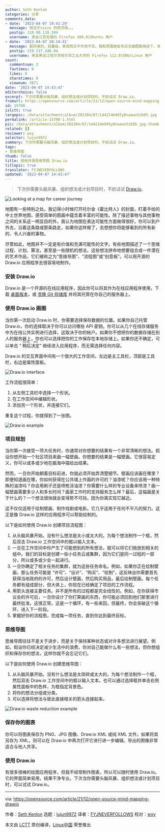 ```yaml
---
author: Seth Kenlon
categories: 分享
comments_data:
- date: '2023-04-07 19:41:29'
  message: 相当于visio 的网页版。。。
  postip: 218.90.110.104
  username: 来自江苏无锡的 Firefox 109.0|Ubuntu 用户
- date: '2023-04-07 20:14:41'
  message: 挺好用的，轻量级，美观而又不华而不实。我和周围朋友写论文画图都用这个，墙裂推荐！
  postip: 219.217.246.94
  username: 来自黑龙江哈尔滨哈尔滨工业大学的 Firefox 112.0|GNU/Linux 用户
count:
  commentnum: 2
  favtimes: 0
  likes: 0
  sharetimes: 0
  viewnum: 3871
date: '2023-04-07 14:43:47'
editorchoice: false
excerpt: 下次你需要头脑风暴、组织想法或计划项目时，不妨试试 Draw.io。
fromurl: https://opensource.com/article/21/12/open-source-mind-mapping-drawio
id: 15700
islctt: true
largepic: /data/attachment/album/202304/07/144214m945y0naawn5zb95.jpg
permalink: /article-15700-1.html
pic: /data/attachment/album/202304/07/144214m945y0naawn5zb95.jpg.thumb.jpg
related: []
reviewer: wxy
selector: lujun9972
summary: 下次你需要头脑风暴、组织想法或计划项目时，不妨试试 Draw.io。
tags:
- 思维导图
thumb: false
title: 使用开源思维导图 Draw.io
titlepic: true
translator: FYJNEVERFOLLOWS
updated: '2023-04-07 14:43:47'
---
```



> 
> 下次你需要头脑风暴、组织想法或计划项目时，不妨试试 [Draw.io](http://Draw.io)。
> 
> 
> 


![](/data/attachment/album/202304/07/144214m945y0naawn5zb95.jpg "Looking at a map for career journey")


地图有一些特别之处。我记得小时候打开托尔金《霍比特人》的封面，盯着手绘的中土世界地图，感受简单的图画中蕴含着丰富的可能性。除了描述事物与其他事物之间的关系这一明显目的外，我认为地图在表达可能性方面做得很好。你可以到户外去，沿着这条路或那条路走，如果你这样做了，去想想你将能够看到的所有新的、令人兴奋的事物。


尽管如此，地图并不一定是有价值和充满可能性的文字。有些地图描述了一个思维过程、计划、算法，甚至是一些随机的想法，这些想法拼命地想要组合成一件潜在的艺术作品，它们被称之为“思维导图”、“流程图”或“创意板”。可以用开源的 Draw.io 应用程序去很容易地制作。


### 安装 Draw.io


Draw.io 是一个开源的在线应用程序，因此你可以将其作为在线应用程序使用，下载 [桌面版本](https://github.com/jgraph/drawio-desktop)，或 [克隆 Git 存储库](https://github.com/jgraph/drawio) 并将其托管在你自己的服务器上。


### 使用 Draw.io 画图


当你第一次启动 Draw.io 时，你需要选择保存数据的位置。如果你自己托管 Draw.io，你的选择取决于你可以访问哪些 API 密钥。你可以从几个在线存储服务中为在线公共实例进行选择，这取决于你的帐户。如果你不想把你的数据存储在别人的服务器上，你也可以选择把你的工作保存在本地存储上。如果你还不确定，可以单击 “<ruby> 稍后决定 <rt>  Decide later </rt></ruby>” 继续进入应用程序，而无需选择任何内容。


Draw.io 的交互界面中间有一个很大的工作空间，左边是主工具栏，顶部是工具栏，右边是属性面板。


![Draw.io interface](/data/attachment/album/202304/07/144348cn3s88o0nlwr4wl2.png "Draw.io interface")


工作流程很简单：


1. 从左侧工具栏中选择一个形状。
2. 在工作空间中编辑形状。
3. 添加另一个形状，并连接它们。


重复这个过程，你就得到了一张图。


![Draw.io example](/data/attachment/album/202304/07/144348tm7to7hh68un9h09.jpg "Draw.io example")


### 项目规划


当你第一次接受一项大任务时，你通常对你想要的结果有一个非常清晰的想法。假设你想开始一个社区项目来画一幅壁画。你想要的结果是一幅壁画。它很容易定义，你可以或多或少地在脑海中描绘出结果。


然而，一旦你开始朝着目标前进，你就必须开始弄清楚细节。壁画应该画在哪里？即便知道画在哪，你如何获得在公共墙上作画的许可的？油漆呢？你应该用一种特殊的油漆吗？你会用刷子还是喷枪涂油漆？你需要什么样的专业设备来喷漆？画一幅壁画需要多少人和多长时间？画家工作时的支持服务怎么样？最后，这幅画是关于什么的？一个想法很快就会变得势不可挡，因为你离实现它越近。


这不仅仅适用于绘制壁画、制作戏剧或电影。它几乎适用于任何不平凡的努力。这正是像 Draw.io 这样的应用程序可以帮助绘制的。


以下是如何使用 Draw.io 创建项目流程图：


1. 从头脑风暴开始。没有什么想法是太小或太大的。为每个想法制作一个框，然后双击 Draw.io 工作空间中的框以输入文本。
2. 一旦在工作空间中你产生了可能想到的所有想法，就可以将它们拖放到相关的组中。我们的目标是创建一些小任务云或集群，因为它们是同一过程的一部分，所以或多或少会一起进行。
3. 一旦你确定了相关任务的集群，就为这些任务命名。例如，如果你正在绘制壁画，那么任务可能是 “许可”、“设计”、“购买”、“绘制”，这反映出你需要首先获得当地政府的许可，然后设计壁画，然后购买用品，最后绘制壁画。每个任务都有组成部分，但大体上，你现在已经确定了项目的工作流程。
4. 用箭头连接主要任务。并不是所有的过程都是完全线性的。例如，在你获得市议会的许可后，一旦你设计了你打算画的东西，你可能必须回到他们那里进行最终批准。这很正常。这是一个循环，有一些来回，但最终，你会突破这个循环，进入下一阶段。
5. 掌握好你的流程图，完成每一项任务，直到你达到最终目标。


### 思维导图


思维导图往往不是关于进步，而是关于保持某种状态或对许多想法进行展望。例如，假设你已经决定减少生活中的浪费。你对自己能做什么有一些想法，但你想组织和保存你的想法，这样你就不会忘记它们。


以下是如何使用 Draw.io 创建思维导图：


1. 从头脑风暴开始。没有什么想法是太琐碎或太大的。为每个想法制作一个框，然后双击 Draw.io 工作空间中的框以输入文本。也可以通过选择框并单击右侧属性面板中的色样，为框指定背景色。
2. 将你的想法分组或分类。
3. 可以选择将想法与彼此直接相关的箭头连接起来。


![Draw.io waste reduction example](/data/attachment/album/202304/07/144349fyocp2cjpcy42ci1.jpg "Draw.io waste reduction example")


### 保存你的图表


你可以将图表保存为 PNG、JPG 图像、Draw.io XML 或纯 XML 文件。如果将其另存为 XML，则可以在 Draw.io 中再次打开它进行进一步编辑。导出的图像非常适合与他人共享。


### 使用 Draw.io


有很多很棒的绘图应用程序，但我不经常制作图表，所以可以随时使用 Draw.io。它的界面简单易用，结果干净专业。下次当你需要头脑风暴、组织想法或计划项目时，可以试试 Draw.io。




---


via: <https://opensource.com/article/21/12/open-source-mind-mapping-drawio>


作者：[Seth Kenlon](https://opensource.com/users/seth) 选题：[lujun9972](https://github.com/lujun9972) 译者：[FYJNEVERFOLLOWS](https://github.com/FYJNEVERFOLLOWS) 校对：[wxy](https://github.com/wxy)


本文由 [LCTT](https://github.com/LCTT/TranslateProject) 原创编译，[Linux中国](https://linux.cn/) 荣誉推出
